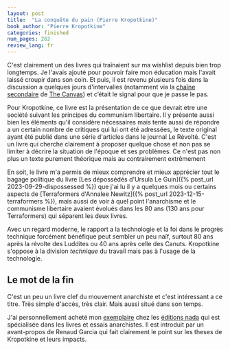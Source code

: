 ```yaml
---
layout: post
title:  "La conquête du pain (Pierre Kropotkine)"
book_author: "Pierre Kropotkine"
categories: finished
num_pages: 262
review_lang: fr
---
```


C'est clairement un des livres qui traînaient sur ma wishlist depuis bien trop longtemps. Je l'avais ajouté pour pouvoir faire mon éducation mais l'avait laissé croupir dans son coin. Et puis, il est revenu plusieurs fois dans la discussion a quelques jours d'intervalles (notamment via la [chaîne secondaire](https://www.youtube.com/watch?v=713aFrcI5B8) de [The Canvas](https://www.youtube.com/@TheCanvasArtHistory)) et c’était le signal pour que je passe le pas.

Pour Kropotkine, ce livre est la présentation de ce que devrait etre une société suivant les principes du communism libertaire. Il y présente aussi bien les éléments qu'il considère nécessaires mais tente aussi de répondre a un certain nombre de critiques qui lui ont été adressées, le texte original ayant été publié dans une série d'articles dans le journal Le Révolté. C'est un livre qui cherche clairement à proposer quelque chose et non pas se limiter à décrire la situation de l'époque et ses problèmes. Ce n'est pas non plus un texte purement théorique mais au contrairement extrêmement  

En soit, le livre m'a permis de mieux comprendre et mieux apprécier tout le bagage politique du livre [Les dépossédés d'Ursula Le Guin]({% post_url 2023-09-29-dispossessed %}) que j'ai lu il y a quelques mois ou certains aspects de [Terraformers d'Annalee Newitz]({% post_url 2023-12-15-terraformers %}), mais aussi de voir à quel point l'anarchisme et le communisme libertaire avaient évolués dans les 80 ans (130 ans pour Terraformers) qui séparent les deux livres.

Avec un regard moderne, le rapport a la technologie et la foi dans le progrès technique forcément bénéfique peut sembler un peu naïf, surtout 80 ans après la révolte des Luddites ou 40 ans après celle des Canuts. Kropotkine s'oppose à la division *technique* du travail mais pas à l'usage de la technologie.

## Le mot de la fin

C'est un peu un livre clef du mouvement anarchiste et c'est intéressant a ce titre. Très simple d'accès, très clair. Mais aussi situé dans son temps.

J'ai personnellement acheté mon [exemplaire](https://www.nada-editions.fr/produit/la-conquete-du-pain/) chez les [éditions nada](https://www.nada-editions.fr) qui est spécialisée dans les livres et essais anarchistes. Il est introduit par un avant-propos de Renaud Garcia qui fait clairement le point sur les theses de Kropotkine et leurs impacts.